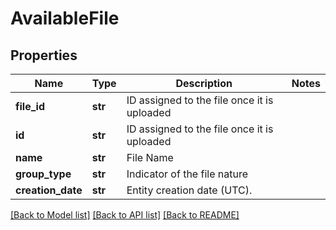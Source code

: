 # AvailableFile

## Properties
Name | Type | Description | Notes
------------ | ------------- | ------------- | -------------
**file_id** | **str** | ID assigned to the file once it is uploaded | 
**id** | **str** | ID assigned to the file once it is uploaded | 
**name** | **str** | File Name | 
**group_type** | **str** | Indicator of the file nature | 
**creation_date** | **str** | Entity creation date (UTC). | 

[[Back to Model list]](../README.md#documentation-for-models) [[Back to API list]](../README.md#documentation-for-api-endpoints) [[Back to README]](../README.md)


